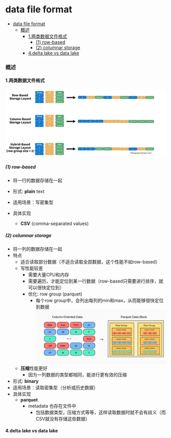 # data file format


<!-- @import "[TOC]" {cmd="toc" depthFrom=1 depthTo=6 orderedList=false} -->

<!-- code_chunk_output -->

- [data file format](#data-file-format)
    - [概述](#概述)
      - [1.两类数据文件格式](#1两类数据文件格式)
        - [(1) row-based](#1-row-based)
        - [(2) columnar storage](#2-columnar-storage)
      - [4.delta lake vs data lake](#4delta-lake-vs-data-lake)

<!-- /code_chunk_output -->

### 概述

#### 1.两类数据文件格式

![](./imgs/dff_01.png)

##### (1) row-based
* 将一行的数据存储在一起
* 形式: **plain** text
* 适用场景：写密集型

* 具体实现
    * **CSV** (comma-separated values)

##### (2) columnar storage
* 将一列的数据存储在一起
* 特点
    * 适合读取部分数据（不适合读取全部数据，这个性能不如row-based）
    * 写性能较差
        * 需要大量CPU和内存
        * 需要遍历，才能定位到某一行数据（row-based只需要进行排序，就可以很快定位到）
        * 优化: row group (parquet)
            * 每个row group中，会列出每列的min和max，从而能够很快定位到数据
            ![](./imgs/dff_02.png)
    * **压缩**性能更好
        * 因为一列数据的类型都相同，能进行更有效的压缩
* 形式: **binary**
* 适用场景：读取密集型（分析或历史数据）
* 具体实现
    * **parquet**
        * metadata 也存在文件中
            * 包括数据类型，压缩方式等等，这样读取数据时就不会有歧义（而CSV就没有存储这些数据）

#### 4.delta lake vs data lake